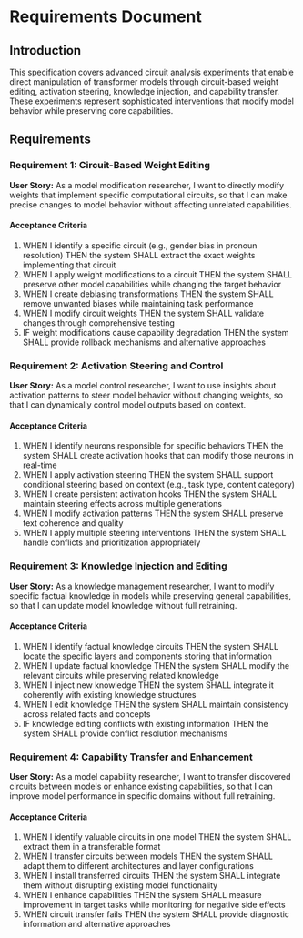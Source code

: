 # Requirements Document

## Introduction

This specification covers advanced circuit analysis experiments that enable direct manipulation of transformer models through circuit-based weight editing, activation steering, knowledge injection, and capability transfer. These experiments represent sophisticated interventions that modify model behavior while preserving core capabilities.

## Requirements

### Requirement 1: Circuit-Based Weight Editing

**User Story:** As a model modification researcher, I want to directly modify weights that implement specific computational circuits, so that I can make precise changes to model behavior without affecting unrelated capabilities.

#### Acceptance Criteria

1. WHEN I identify a specific circuit (e.g., gender bias in pronoun resolution) THEN the system SHALL extract the exact weights implementing that circuit
2. WHEN I apply weight modifications to a circuit THEN the system SHALL preserve other model capabilities while changing the target behavior
3. WHEN I create debiasing transformations THEN the system SHALL remove unwanted biases while maintaining task performance
4. WHEN I modify circuit weights THEN the system SHALL validate changes through comprehensive testing
5. IF weight modifications cause capability degradation THEN the system SHALL provide rollback mechanisms and alternative approaches

### Requirement 2: Activation Steering and Control

**User Story:** As a model control researcher, I want to use insights about activation patterns to steer model behavior without changing weights, so that I can dynamically control model outputs based on context.

#### Acceptance Criteria

1. WHEN I identify neurons responsible for specific behaviors THEN the system SHALL create activation hooks that can modify those neurons in real-time
2. WHEN I apply activation steering THEN the system SHALL support conditional steering based on context (e.g., task type, content category)
3. WHEN I create persistent activation hooks THEN the system SHALL maintain steering effects across multiple generations
4. WHEN I modify activation patterns THEN the system SHALL preserve text coherence and quality
5. WHEN I apply multiple steering interventions THEN the system SHALL handle conflicts and prioritization appropriately

### Requirement 3: Knowledge Injection and Editing

**User Story:** As a knowledge management researcher, I want to modify specific factual knowledge in models while preserving general capabilities, so that I can update model knowledge without full retraining.

#### Acceptance Criteria

1. WHEN I identify factual knowledge circuits THEN the system SHALL locate the specific layers and components storing that information
2. WHEN I update factual knowledge THEN the system SHALL modify the relevant circuits while preserving related knowledge
3. WHEN I inject new knowledge THEN the system SHALL integrate it coherently with existing knowledge structures
4. WHEN I edit knowledge THEN the system SHALL maintain consistency across related facts and concepts
5. IF knowledge editing conflicts with existing information THEN the system SHALL provide conflict resolution mechanisms

### Requirement 4: Capability Transfer and Enhancement

**User Story:** As a model capability researcher, I want to transfer discovered circuits between models or enhance existing capabilities, so that I can improve model performance in specific domains without full retraining.

#### Acceptance Criteria

1. WHEN I identify valuable circuits in one model THEN the system SHALL extract them in a transferable format
2. WHEN I transfer circuits between models THEN the system SHALL adapt them to different architectures and layer configurations
3. WHEN I install transferred circuits THEN the system SHALL integrate them without disrupting existing model functionality
4. WHEN I enhance capabilities THEN the system SHALL measure improvement in target tasks while monitoring for negative side effects
5. WHEN circuit transfer fails THEN the system SHALL provide diagnostic information and alternative approaches